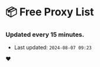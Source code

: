 # :package: Free Proxy List
### Updated every 15 minutes.

- Last updated: `2024-08-07 09:23`

:heart:
